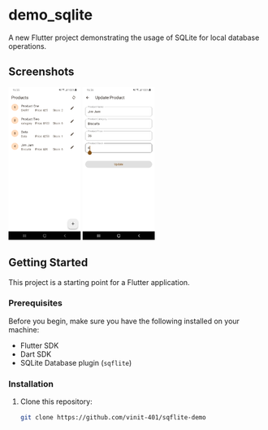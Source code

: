 # demo_sqlite

A new Flutter project demonstrating the usage of SQLite for local database operations.

## Screenshots
<div>
<img src="screenshot/home.png" alt="SQLite Example Home" height="300"/>
<img src="screenshot/edit.png" alt="SQLite Example Edit" height="300"/>
</div>  

## Getting Started

This project is a starting point for a Flutter application.

### Prerequisites

Before you begin, make sure you have the following installed on your machine:
- Flutter SDK
- Dart SDK
- SQLite Database plugin (`sqflite`)

### Installation

1. Clone this repository:
   ```bash
   git clone https://github.com/vinit-401/sqflite-demo
